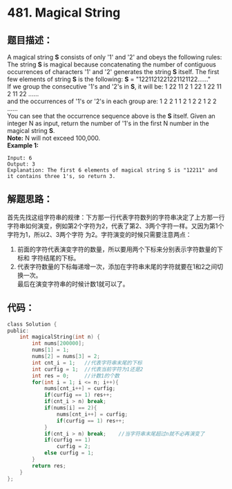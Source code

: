 # 481. Magical String
## 题目描述：
A magical string **S** consists of only '1' and '2' and obeys the following rules:     
The string **S** is magical because concatenating the number of contiguous occurrences of characters '1' and '2' generates the string **S** itself. 
The first few elements of string **S** is the following: **S** = "1221121221221121122……"     
If we group the consecutive '1's and '2's in **S**, it will be: 
1 22 11 2 1 22 1 22 11 2 11 22 ......     
and the occurrences of '1's or '2's in each group are: 
1 2 2 1 1 2 1 2 2 1 2 2 ......     
You can see that the occurrence sequence above is the **S** itself. 
Given an integer N as input, return the number of '1's in the first N number in the magical string **S**.     
**Note:** N will not exceed 100,000.     
**Example 1:**
```
Input: 6
Output: 3
Explanation: The first 6 elements of magical string S is "12211" and it contains three 1's, so return 3.
```
## 解题思路：
首先先找这组字符串的规律：下方那一行代表字符数列的字符串决定了上方那一行字符串如何演变，例如第2个字符为2，代表了第2、3两个字符一样。又因为第1个字符为1，所以2、3两个字符
为2。字符演变的时候只需要注意两点：    
1. 前面的字符代表演变字符的数量，所以要用两个下标来分别表示字符数量的下标和
字符结尾的下标。    
2. 代表字符数量的下标每递增一次，添加在字符串末尾的字符就要在1和2之间切换一次。    
最后在演变字符串的时候计数1就可以了。    
## 代码： 
``` C
class Solution {
public:
    int magicalString(int n) {
        int nums[200000];
        nums[1] = 1;     
        nums[2] = nums[3] = 2;
        int cnt_i = 1;   //代表字符串末尾的下标
        int curfig = 1;  //代表当前字符为1还是2
        int res = 0;     //计数1的个数
        for(int i = 1; i <= n; i++){
            nums[cnt_i++] = curfig;
            if(curfig == 1) res++;
            if(cnt_i > n) break;
            if(nums[i] == 2){
                nums[cnt_i++] = curfig;
                if(curfig == 1) res++;
            }
            if(cnt_i > n) break;    //当字符串末尾超过n就不必再演变了
            if(curfig == 1)
                curfig = 2;
            else curfig = 1;
        }
        return res;
    }
};
```